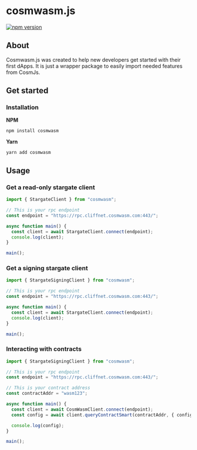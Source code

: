 # cosmwasm.js

[![npm version](https://img.shields.io/npm/v/cosmwasm.svg)](https://www.npmjs.com/package/cosmwasm)

## About

Cosmwasm.js was created to help new developers get started with their first dApps.
It is just a wrapper package to easily import needed features from CosmJs.

## Get started

### Installation

**NPM**

`npm install cosmwasm`

**Yarn**

`yarn add cosmwasm`

## Usage

### Get a read-only stargate client

```ts
import { StargateClient } from "cosmwasm";

// This is your rpc endpoint
const endpoint = "https://rpc.cliffnet.cosmwasm.com:443/";

async function main() {
  const client = await StargateClient.connect(endpoint);
  console.log(client);
}

main();
```

### Get a signing stargate client

```ts
import { StargateSigningClient } from "cosmwasm";

// This is your rpc endpoint
const endpoint = "https://rpc.cliffnet.cosmwasm.com:443/";

async function main() {
  const client = await StargateClient.connect(endpoint);
  console.log(client);
}

main();
```

### Interacting with contracts

```ts
import { StargateSigningClient } from "cosmwasm";

// This is your rpc endpoint
const endpoint = "https://rpc.cliffnet.cosmwasm.com:443/";

// This is your contract address
const contractAddr = "wasm123";

async function main() {
  const client = await CosmWasmClient.connect(endpoint);
  const config = await client.queryContractSmart(contractAddr, { config: {} });

  console.log(config);
}

main();
```
